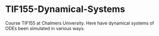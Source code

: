 # TIF155-Dynamical-Systems
Course TIF155 at Chalmers University. Here have dynamical systems of ODEs been simulated in various ways.
